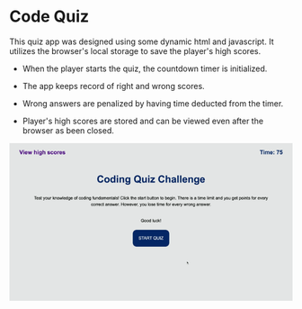 # Code Quiz

This quiz app was designed using some dynamic html and javascript. It utilizes the browser's local storage to save the player's high scores.

- When the player starts the quiz, the countdown timer is initialized.

- The app keeps record of right and wrong scores.

- Wrong answers are penalized by having time deducted from the timer.

- Player's high scores are stored and can be viewed even after the browser as been closed.

![](code-quiz.gif)